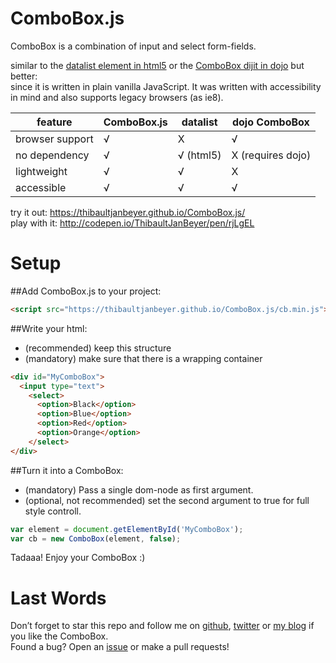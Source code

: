 # ComboBox.js
ComboBox is a combination of input and select form-fields.

similar to the [datalist element in html5]([https://developer.mozilla.org/en/docs/Web/HTML/Element/datalist) or the [ComboBox dijit in dojo](https://dojotoolkit.org/reference-guide/1.10/dijit/form/ComboBox.html) but better:  
since it is written in plain vanilla JavaScript. It was written with accessibility in mind and also supports legacy browsers (as ie8).

|feature|**ComboBox.js**|datalist|dojo ComboBox|
|---|---|---|---|
|browser support|√|X|√|
|no dependency|√|√ (html5)|X (requires dojo)|
|lightweight|√|√|X|
|accessible|√|√|√|

try it out: https://thibaultjanbeyer.github.io/ComboBox.js/  
play with it: http://codepen.io/ThibaultJanBeyer/pen/rjLgEL

# Setup

##Add ComboBox.js to your project:

```html
<script src="https://thibaultjanbeyer.github.io/ComboBox.js/cb.min.js"></script>
```

##Write your html:
- (recommended) keep this structure
- (mandatory) make sure that there is a wrapping container

```html
<div id="MyComboBox">
  <input type="text">
    <select>
      <option>Black</option>
      <option>Blue</option>
      <option>Red</option> 
      <option>Orange</option>
    </select>
</div>
```

##Turn it into a ComboBox:
- (mandatory) Pass a single dom-node as first argument.
- (optional, not recommended) set the second argument to true for full style controll.

```javascript
var element = document.getElementById('MyComboBox');
var cb = new ComboBox(element, false);
```

Tadaaa! Enjoy your ComboBox :)



# Last Words

Don’t forget to star this repo and follow me on [github](https://github.com/ThibaultJanBeyer), [twitter](https://twitter.com/ThibaultBeyer) or [my blog](http://blog.thibaultjanbeyer.com) if you like the ComboBox.  
Found a bug? Open an [issue](https://github.com/ThibaultJanBeyer/ComboBox.js/issues) or make a pull requests!


